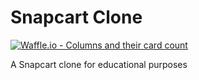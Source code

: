 # Snapcart Clone

[![Waffle.io - Columns and their card count](https://badge.waffle.io/the-neighborhood/snapcart-clone.svg?columns=all)](https://waffle.io/the-neighborhood/snapcart-clone)

A Snapcart clone for educational purposes
